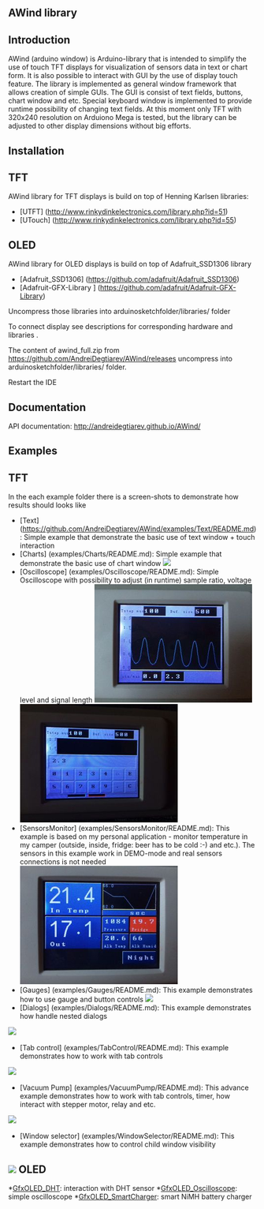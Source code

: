 AWind library
-------------
Introduction
------------
AWind (arduino window) is Arduino-library that is intended to simplify the use of touch TFT displays for visualization of sensors data in text or chart form. It is also possible to interact with GUI by the use of display touch feature. 
The library is implemented as general window framework that allows creation of simple GUIs. The GUI is consist of text fields, buttons, chart window and etc. 
Special keyboard window is implemented to provide runtime possibility of changing text fields.
At this moment only TFT with 320x240 resolution on Arduiono Mega is tested, but the library can be adjusted to other display dimensions without big efforts.

Installation
------------
TFT
------------
AWind library for TFT displays is build on top of Henning Karlsen libraries: 
* [UTFT] (http://www.rinkydinkelectronics.com/library.php?id=51)
* [UTouch] (http://www.rinkydinkelectronics.com/library.php?id=55)

OLED
------------
AWind library for OLED displays is build on top of Adafruit_SSD1306 library
* [Adafruit_SSD1306] (https://github.com/adafruit/Adafruit_SSD1306)
* [Adafruit-GFX-Library ] (https://github.com/adafruit/Adafruit-GFX-Library)

Uncompress those libraries into  arduinosketchfolder/libraries/ folder

To connect display see descriptions for corresponding hardware and libraries .

The content of awind_full.zip from https://github.com/AndreiDegtiarev/AWind/releases uncompress into arduinosketchfolder/libraries/ folder.

Restart the IDE

Documentation
------------
API documentation: http://andreidegtiarev.github.io/AWind/

Examples
--------
TFT
--------
In the each example folder there is a screen-shots to demonstrate how results should looks like
* [Text] (https://github.com/AndreiDegtiarev/AWind/examples/Text/README.md): Simple example that demonstrate the basic use of text window + touch interaction
* [Charts] (examples/Charts/README.md): Simple example that demonstrate the basic use of chart window 
![](examples/Charts/Example.JPG)
* [Oscilloscope] (examples/Oscilloscope/README.md): Simple Oscilloscope with possibility to adjust (in runtime) sample ratio, voltage level and signal length
![](examples/Oscilloscope/Example.JPG)
![](examples/Oscilloscope/Example1.JPG)
* [SensorsMonitor] (examples/SensorsMonitor/README.md): This example is based on my personal application - monitor temperature in my camper (outside, inside, fridge: beer has to be cold :-) and etc.). The sensors in this example work in DEMO-mode and real sensors connections is not needed
![](examples/SensorsMonitor/Example.JPG)
* [Gauges] (examples/Gauges/README.md): This example demonstrates how to use gauge and button controls
![](examples/Gauges/Example.JPG)
* [Dialogs] (examples/Dialogs/README.md): This example demonstrates how handle nested dialogs

![](examples/Dialogs/Example.JPG)
* [Tab control] (examples/TabControl/README.md): This example demonstrates how to work with tab controls

![](examples/TabControl/Example.JPG)
* [Vacuum Pump] (examples/VacuumPump/README.md): This advance example demonstrates how to work with tab controls, timer, how interact with stepper motor, relay and etc.

![](examples/VacuumPump/VacuumPump.JPG)

* [Window selector] (examples/WindowSelector/README.md): This example demonstrates how to control child window visibility

![](examples/WindowSelector/Example.JPG)
OLED
--------
*[GfxOLED_DHT](https://github.com/AndreiDegtiarev/AWind/tree/master/examples/GfxOLED_DHT): interaction with DHT sensor
*[GfxOLED_Oscilloscope](https://github.com/AndreiDegtiarev/AWind/tree/master/examples/GfxOLED_Oscilloscope): simple oscilloscope
*[GfxOLED_SmartCharger](https://github.com/AndreiDegtiarev/AWind/tree/master/examples/GfxOLED_Oscilloscope): smart NiMH battery charger
